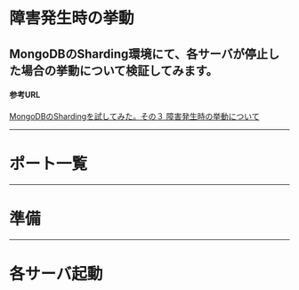 障害発生時の挙動
=================
MongoDBのSharding環境にて、各サーバが停止した場合の挙動について検証してみます。
----
#### 参考URL

[MongoDBのShardingを試してみた。その３ 障害発生時の挙動について](http://d.hatena.ne.jp/matsuou1/20110419/1303231639)

----

# ポート一覧


----

# 準備


----
# 各サーバ起動
